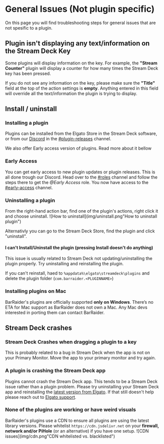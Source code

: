 # General Issues (Not plugin specific)
On this page you will find troubleshooting steps for general issues that are not spesific to a plugin.

## Plugin isn't displaying any text/information on the Stream Deck Key
Some plugins will display information on the key. For example, the **"Stream Counter"** plugin will display a counter for how many times the Stream Deck key has been pressed.

If you do not see any information on the key, please make sure the **"Title"** field at the top of the action settings is **empty**. Anything entered in this field will override all the text/information the plugin is trying to display.

## Install / uninstall
### Installing a plugin
Plugins can be installed from the Elgato Store in the Stream Deck software, or from our [Discord](http://discord.barraider.com) in the [#plugin-releases](https://discord.com/channels/538862772285603880/545898345286336513) channel.

We also offer Early access version of plugins. Read more about it bellow

### Early Access
You can get early access to new plugin updates or plugin releases.
This is all done trough our Discord. Head over to the [#roles](https://discord.com/channels/538862772285603880/748692804263215204) channel and follow the steps there to get the *@Early Access* role. You now have access to the [#early-access](https://discord.com/channels/538862772285603880/571354742144368685) channel.

### Uninstalling a plugin
From the right-hand action bar, find one of the plugin's actions, right click it and choose uninstall.
![How to uninstall](img/uninstall.png"How to uninstall plugin")

Alternativly you can go to the Stream Deck Store, find the plugin and click "uninstall".

#### I can't Install/Uninstall the plugin (pressing Install doesn't do anything)
This issue is usually related to Stream Deck not updating/uninstalling the plugin properly. Try uninstalling and reinstalling the plugin. 

If you can't reinstall, haed to `%appdata%\elgato\streamdeck\plugins` and delete the plugin folder (`com.barraider.<PLUGINNAME>`)

### Installing plugins on Mac
BarRaider's plugins are officially supported **only on Windows**. There’s no ETA for Mac support as BarRaider does not own a Mac. Any Mac devs interested in porting them can contact BarRaider.

## Stream Deck crashes
### Stream Deck Crashes when dragging a plugin to a key
This is probably related to a bug in Stream Deck when the app is not on your Primary Monitor. Move the app to your primary monitor and try again.

### A plugin is crashing the Stream Deck app
Plugins cannot crash the Stream Deck app. This tends to be a Stream Deck issue rather than a plugin problem. Please try uninstalling your Stream Deck app and reinstalling the [latest version from Elgato](https://www.elgato.com/en/gaming/downloads). If that still doesn't help please reach out to [Elgato support](https://help.elgato.com/).

### None of the plugins are working or have weird visuals
BarRaider's plugins use a CDN to ensure all plugins are using the latest library versions. Please whitelist `https://cdn.jsdelivr.net` on your **firewall, network and/or PiHole** (or an alternative) if you have one setup.
![CDN issues](img/cdn.png"CDN whitelisted vs. blacklisted")